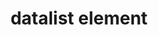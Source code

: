 ---
{
  "title": "datalist element",
  "description": "The datalist element represents a set of option elements that represent predefined options for other controls. It is attached to an input via the list attribute.",
  "category": "html",
  "keywords": [
    "datalist element"
  ],
  "last_test_date": "2019-07-19",
  "test_results_url": "https://a11ysupport.io/tech/html/datalist_element",
  "stats": {
    "dragon_win": {
      "chrome": {
        "79": "a"
      }
    },
    "jaws": {
      "chrome": {
        "80": "a"
      },
      "ie": {
        "11": "a"
      },
      "firefox": {
        "73": "a"
      }
    },
    "narrator": {
      "edge": {
        "44": "a"
      }
    },
    "nvda": {
      "chrome": {
        "80": "a"
      },
      "firefox": {
        "73": "a"
      }
    },
    "orca": {
      "firefox": {
        "73": "a"
      }
    },
    "talkback": {
      "and_chr": {
        "80": "a"
      }
    },
    "va_and": {
      "and_chr": {
        "79": "a"
      }
    },
    "vo_ios": {
      "ios_saf": {
        "13.3.1": "a"
      }
    },
    "vo_macos": {
      "safari": {
        "13.0.5": "a"
      }
    },
    "vc_ios": {
      "ios_saf": {
        "13.3.1": "a"
      }
    },
    "vc_macos": {
      "safari": {
        "13.0.5": "a"
      }
    },
    "wsr": {
      "edge": {
        "44": "a"
      },
      "chrome": {
        "79": "a"
      }
    }
  },
  "links": {
    "WHATWG HTML spec for the datalist element": "https://html.spec.whatwg.org/#the-datalist-element",
    "HTML AAM for the datalist element": "https://www.w3.org/TR/html-aam-1.0/#details-id-25"
  }
}
---